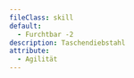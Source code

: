 ```yaml
---
fileClass: skill
default:
  - Furchtbar -2
description: Taschendiebstahl
attribute:
  - Agilität
---
```

